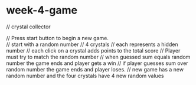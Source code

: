# week-4-game

// crystal collector

// Press start button to begin a new game.  
// start with a random number
// 4 crystals
// each represents a hidden number
// each click on a crystal adds points to the total score
// Player must try to match the random number
// when guessed sum equals random number the game ends and player gets a win
// if player guesses sum over random number the game ends and player loses.
// new game has a new random number and the four crystals have 4 new random values
